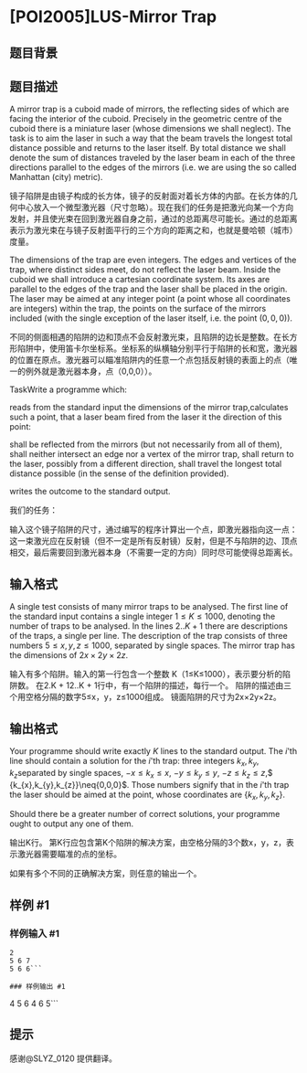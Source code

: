 # [POI2005]LUS-Mirror Trap

## 题目背景



## 题目描述

A mirror trap is a cuboid made of mirrors, the reflecting sides of which are facing the interior of the cuboid. Precisely in the geometric centre of the cuboid there is a miniature laser (whose dimensions we shall neglect). The task is to aim the laser in such a way that the beam travels the longest total distance possible and returns to the laser itself. By total distance we shall denote the sum of distances traveled by the laser beam in each of the three directions parallel to the edges of the mirrors (i.e. we are using the so called Manhattan (city) metric).

镜子陷阱是由镜子构成的长方体，镜子的反射面对着长方体的内部。在长方体的几何中心放入一个微型激光器（尺寸忽略）。现在我们的任务是把激光向某一个方向发射，并且使光束在回到激光器自身之前，通过的总距离尽可能长。通过的总距离表示为激光束在与镜子反射面平行的三个方向的距离之和，也就是曼哈顿（城市）度量。

The dimensions of the trap are even integers. The edges and vertices of the trap, where distinct sides meet, do not reflect the laser beam. Inside the cuboid we shall introduce a cartesian coordinate system. Its axes are parallel to the edges of the trap and the laser shall be placed in the origin. The laser may be aimed at any integer point (a point whose all coordinates are integers) within the trap, the points on the surface of the mirrors included (with the single exception of the laser itself, i.e. the point $(0,0,0)$).

不同的侧面相遇的陷阱的边和顶点不会反射激光束，且陷阱的边长是整数。在长方形陷阱中，使用笛卡尔坐标系。坐标系的纵横轴分别平行于陷阱的长和宽，激光器的位置在原点。激光器可以瞄准陷阱内的任意一个点包括反射镜的表面上的点（唯一的例外就是激光器本身，点（0,0,0））。

TaskWrite a programme which:

reads from the standard input the dimensions of the mirror trap,calculates such a point, that a laser beam fired from the laser it the direction of this point:

shall be reflected from the mirrors (but not necessarily from all of them),  shall neither intersect an edge nor a vertex of the mirror trap,  shall return to the laser, possibly from a different direction,  shall travel the longest total distance possible (in the sense of the definition provided).

writes the outcome to the standard output.

我们的任务：

输入这个镜子陷阱的尺寸，通过编写的程序计算出一个点，即激光器指向这一点：这一束激光应在反射镜（但不一定是所有反射镜）反射，但是不与陷阱的边、顶点相交，最后需要回到激光器本身（不需要一定的方向）同时尽可能使得总距离长。


## 输入格式

A single test consists of many mirror traps to be analysed. The first line of the standard input contains a single integer $1\le K\le 1000$, denoting the number of traps to be analysed. In the lines $2..K+1$ there are descriptions of the traps, a single per line. The description of the trap consists of three numbers $5\le x,y,z\le 1000$, separated by single spaces. The mirror trap has the dimensions of $2x\times 2y\times 2z$.

输入有多个陷阱。输入的第一行包含一个整数 K（1≤K≤1000），表示要分析的陷阱数。 在2.K + 12..K + 1行中，有一个陷阱的描述，每行一个。 陷阱的描述由三个用空格分隔的数字5≤x，y，z≤1000组成。 镜面陷阱的尺寸为2x×2y×2z。


## 输出格式

Your programme should write exactly $K$ lines to the standard output. The $i$'th line should contain a solution for the $i$'th trap: three integers $k_x,k_y,k_z$separated by single spaces, $-x\le k_{x}\le x$, $-y\le k_{y}\le y$, $-z\le k_{z}\le z$,$ \{k_{x},k_{y},k_{z}\}\neq\{0,0,0\}$. Those numbers signify that in the $i$'th trap the laser should be aimed at the point, whose coordinates are $\{k_{x},k_{y},k_{z}\}$.

Should there be a greater number of correct solutions, your programme ought to output any one of them.

输出K行。 第K行应包含第K个陷阱的解决方案，由空格分隔的3个数x，y，z，表示激光器需要瞄准的点的坐标。

如果有多个不同的正确解决方案，则任意的输出一个。


## 样例 #1

### 样例输入 #1
```
2
5 6 7
5 6 6```

### 样例输出 #1

```
4 5 6
4 6 5```

## 提示

感谢@SLYZ\_0120 提供翻译。

